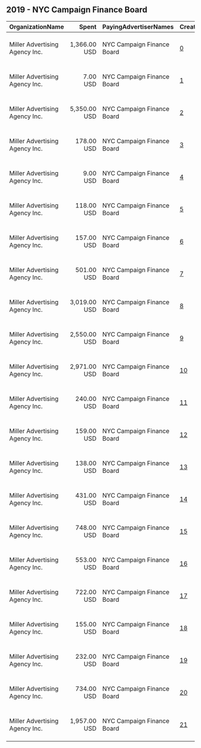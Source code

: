## 2019 - NYC Campaign Finance Board 
|OrganizationName|Spent|PayingAdvertiserNames|CreativeUrls|Impressions|Genders|AgeBrackets|CountryCodes|BillingAddresses|CandidateBallotInformation|
|:---|---:|:---|:---|---:|:---|:---|:---|:---|:---|
|Miller Advertising Agency  Inc.|1,366.00 USD|NYC Campaign Finance Board|[0](https://www.snap.com/political-ads/asset/347744fd019d4e20f200d478fd7dd867702917427636f868c955591817bc129d?mediaType=jpg)|223,838||18+|united states|"909 Third Avenue, 15th Floor,New York,10022,US"||
|Miller Advertising Agency  Inc.|7.00 USD|NYC Campaign Finance Board|[1](https://www.snap.com/political-ads/asset/d5deeffcf4a743aac2189776267ab2532c4f411be541c382073b5f423ef230ac?mediaType=jpg)|1,300||18+|united states|"909 Third Avenue, 15th Floor,New York,10022,US"||
|Miller Advertising Agency  Inc.|5,350.00 USD|NYC Campaign Finance Board|[2](https://www.snap.com/political-ads/asset/e1d073c913ac4ece12829f117d3433b0ce21dc057153d521b921db7f471d8a5e?mediaType=jpg)|1,662,128||18+|united states|"909 Third Avenue, 15th Floor,New York,10022,US"||
|Miller Advertising Agency  Inc.|178.00 USD|NYC Campaign Finance Board|[3](https://www.snap.com/political-ads/asset/347744fd019d4e20f200d478fd7dd867702917427636f868c955591817bc129d?mediaType=jpg)|67,767||18+|united states|"909 Third Avenue, 15th Floor,New York,10022,US"||
|Miller Advertising Agency  Inc.|9.00 USD|NYC Campaign Finance Board|[4](https://www.snap.com/political-ads/asset/0134f3a5162db7d2008917205101d13d63f76acf4734744de0ee3e4b92575863?mediaType=jpg)|1,267||18+|united states|"909 Third Avenue, 15th Floor,New York,10022,US"||
|Miller Advertising Agency  Inc.|118.00 USD|NYC Campaign Finance Board|[5](https://www.snap.com/political-ads/asset/6b2f16618614e0a21682df1aefe3cb293ce2c262f5e8fe9926fa30ba3f0da5c3?mediaType=jpg)|22,026||18+|united states|"909 Third Avenue, 15th Floor,New York,10022,US"||
|Miller Advertising Agency  Inc.|157.00 USD|NYC Campaign Finance Board|[6](https://www.snap.com/political-ads/asset/6b2f16618614e0a21682df1aefe3cb293ce2c262f5e8fe9926fa30ba3f0da5c3?mediaType=jpg)|59,580||18+|united states|"909 Third Avenue, 15th Floor,New York,10022,US"||
|Miller Advertising Agency  Inc.|501.00 USD|NYC Campaign Finance Board|[7](https://www.snap.com/political-ads/asset/90b4d41af1711c7704c33365dcd3e7f621df82e4d4448307ce421c567ea81b8d?mediaType=jpg)|97,137||18+|united states|"909 Third Avenue, 15th Floor,New York,10022,US"||
|Miller Advertising Agency  Inc.|3,019.00 USD|NYC Campaign Finance Board|[8](https://www.snap.com/political-ads/asset/bcbca56cf0820adeb55e870fe839bd34343153ccd4e605998e497a9ee19e07bb?mediaType=jpg)|972,935||18+|united states|"909 Third Avenue, 15th Floor,New York,10022,US"||
|Miller Advertising Agency  Inc.|2,550.00 USD|NYC Campaign Finance Board|[9](https://www.snap.com/political-ads/asset/6bf5b6e39f23413c778131a2b7684bfaf046aaef19c5e35c6bedc87fabb3f3d1?mediaType=jpg)|907,040||18-30|united states|"909 Third Avenue, 15th Floor,New York,10022,US"||
|Miller Advertising Agency  Inc.|2,971.00 USD|NYC Campaign Finance Board|[10](https://www.snap.com/political-ads/asset/795fdf98d01d8da24d0a8ddc079269beffb9fb0320d2876b672ebc02c69d4828?mediaType=jpg)|955,121||18+|united states|"909 Third Avenue, 15th Floor,New York,10022,US"||
|Miller Advertising Agency  Inc.|240.00 USD|NYC Campaign Finance Board|[11](https://www.snap.com/political-ads/asset/90b4d41af1711c7704c33365dcd3e7f621df82e4d4448307ce421c567ea81b8d?mediaType=jpg)|91,072||18+|united states|"909 Third Avenue, 15th Floor,New York,10022,US"||
|Miller Advertising Agency  Inc.|159.00 USD|NYC Campaign Finance Board|[12](https://www.snap.com/political-ads/asset/96c7bd927c38ed666822d101ee64c15d59220816cf086c073925a53dff83e23e?mediaType=jpg)|35,071||18+|united states|"909 Third Avenue, 15th Floor,New York,10022,US"||
|Miller Advertising Agency  Inc.|138.00 USD|NYC Campaign Finance Board|[13](https://www.snap.com/political-ads/asset/96c7bd927c38ed666822d101ee64c15d59220816cf086c073925a53dff83e23e?mediaType=jpg)|52,800||18+|united states|"909 Third Avenue, 15th Floor,New York,10022,US"||
|Miller Advertising Agency  Inc.|431.00 USD|NYC Campaign Finance Board|[14](https://www.snap.com/political-ads/asset/a7dee0d668af2d3410a20c709bf92241a099f2d96616454262fce46631ad766f?mediaType=jpg)|162,082||18+|united states|"909 Third Avenue, 15th Floor,New York,10022,US"||
|Miller Advertising Agency  Inc.|748.00 USD|NYC Campaign Finance Board|[15](https://www.snap.com/political-ads/asset/fdad17556a3c7d4b285fc542db4b88f7d852a04da3d624568335402ad305bd89?mediaType=jpg)|311,914||18+|united states|"909 Third Avenue, 15th Floor,New York,10022,US"||
|Miller Advertising Agency  Inc.|553.00 USD|NYC Campaign Finance Board|[16](https://www.snap.com/political-ads/asset/cb976d9a00377f51e8f9f8a3dd69d5db23b5198ea3ad7b9999708b984d131bc8?mediaType=jpg)|206,031||18+|united states|"909 Third Avenue, 15th Floor,New York,10022,US"||
|Miller Advertising Agency  Inc.|722.00 USD|NYC Campaign Finance Board|[17](https://www.snap.com/political-ads/asset/72a455126777fd2c14c05f560c6222b58a902ca84a85e5655b382d43d256956d?mediaType=jpg)|301,870||18+|united states|"909 Third Avenue, 15th Floor,New York,10022,US"||
|Miller Advertising Agency  Inc.|155.00 USD|NYC Campaign Finance Board|[18](https://www.snap.com/political-ads/asset/cb976d9a00377f51e8f9f8a3dd69d5db23b5198ea3ad7b9999708b984d131bc8?mediaType=jpg)|28,144||18+|united states|"909 Third Avenue, 15th Floor,New York,10022,US"||
|Miller Advertising Agency  Inc.|232.00 USD|NYC Campaign Finance Board|[19](https://www.snap.com/political-ads/asset/a7dee0d668af2d3410a20c709bf92241a099f2d96616454262fce46631ad766f?mediaType=jpg)|53,473||18+|united states|"909 Third Avenue, 15th Floor,New York,10022,US"||
|Miller Advertising Agency  Inc.|734.00 USD|NYC Campaign Finance Board|[20](https://www.snap.com/political-ads/asset/8c53ffb5e189947f90157f96fbf8ffcf1e941adbd475b4930d46fbdef3ba0dee?mediaType=jpg)|306,540||18+|united states|"909 Third Avenue, 15th Floor,New York,10022,US"||
|Miller Advertising Agency  Inc.|1,957.00 USD|NYC Campaign Finance Board|[21](https://www.snap.com/political-ads/asset/18fb52083addfea3f3f62425777f1e769300cd441aee70b34bb5c9627136dff1?mediaType=jpg)|811,380||18+|united states|"909 Third Avenue, 15th Floor,New York,10022,US"||

